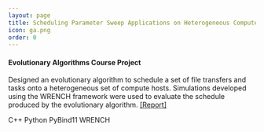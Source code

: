 ```yaml
---
layout: page
title: Scheduling Parameter Sweep Applications on Heterogeneous Compute Resources
icon: ga.png
order: 0
---
```

#### Evolutionary Algorithms Course Project

Designed an evolutionary algorithm to schedule a set of file transfers
and tasks onto a heterogeneous set of compute hosts. Simulations 
developed using the WRENCH framework were used to evaluate
the schedule produced by the evolutionary algorithm.
[[Report]](https://github.com/ryantanaka/674_final_project_writeup/blob/master/writeup_with_revisions.pdf)

<span class="label label-info">C++</span>
<span class="label label-info">Python</span>
<span class="label label-default">PyBind11</span>
<span class="label label-default">WRENCH</span>
